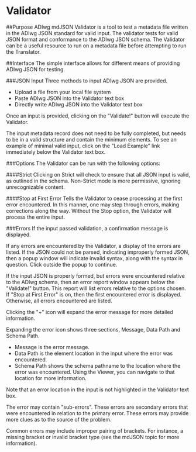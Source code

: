 # Validator

##Purpose
ADIwg mdJSON Validator is a tool to test a metadata file written in the ADIwg JSON standard for valid input. The validator tests for valid JSON format and conformance to the ADIwg JSON schema. The Validator can be a useful resource to run on a metadata file before attempting to run the Translator.

##Interface
The simple interface allows for different means of providing ADIwg JSON for testing.

###JSON Input
Three methods to input ADIwg JSON are provided.
+ Upload a file from your local file system
+ Paste ADIwg JSON into the Validator text box
+ Directly write ADIwg JSON into the Validator text box

Once an input is provided, clicking on the "Validate!" button will execute the Validator.

The input metadata record does not need to be fully completed, but needs to be in a valid structure and contain the minimum elements. To see an example of minimal valid input, click on the "Load Example" link immediately below the Validator text box.

###Options
The Validator can be run with the following options:

####Strict
Clicking on Strict will check to ensure that all JSON input is valid, as outlined in the schema. Non-Strict mode is more permissive, ignoring unrecognizable content.

####Stop at First Error
Tells the Validator to cease processing at the first error encountered. In this manner, one may step through errors, making corrections along the way. Without the Stop option, the Validator will process the entire input.

###Errors
If the input passed validation, a confirmation message is displayed.

If any errors are encountered by the Validator, a display of the errors are listed. If the JSON could not be parsed, indicating improperly formed JSON, then a popup window will indicate invalid syntax, along with the syntax in question. Click outside the popup to continue.

If the input JSON is properly formed, but errors were encountered relative to the ADIwg schema, then an error report window appears below the "Validate!" button. This report will list errors relative to the options chosen. If "Stop at First Error" is on, then the first encountered error is displayed. Otherwise, all errors encountered are listed.

Clicking the "+" icon will expand the error message for more detailed information.

Expanding the error icon shows three sections, Message, Data Path and Schema Path.

+ Message is the error message.
+ Data Path is the element location in the input where the error was encountered.
+ Schema Path shows the schema pathname to the location where the error was encountered. Using the Viewer, you can navigate to that location for more information.

Note that an error location in the input is not highlighted in the Validator text box.

The error may contain "sub-errors". These errors are secondary errors that were encountered in relation to the primary error. These errors may provide more clues as to the source of the problem.

Common errors may include improper pairing of brackets. For instance, a missing bracket or invalid bracket type (see the mdJSON topic for more information).
